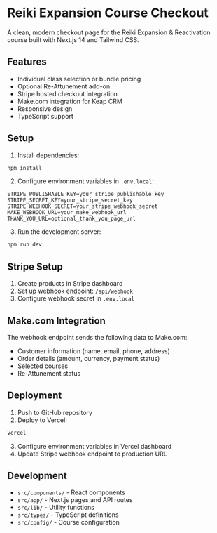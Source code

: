 # Reiki Expansion Course Checkout

A clean, modern checkout page for the Reiki Expansion & Reactivation course built with Next.js 14 and Tailwind CSS.

## Features

- Individual class selection or bundle pricing
- Optional Re-Attunement add-on
- Stripe hosted checkout integration
- Make.com integration for Keap CRM
- Responsive design
- TypeScript support

## Setup

1. Install dependencies:
```bash
npm install
```

2. Configure environment variables in `.env.local`:
```
STRIPE_PUBLISHABLE_KEY=your_stripe_publishable_key
STRIPE_SECRET_KEY=your_stripe_secret_key
STRIPE_WEBHOOK_SECRET=your_stripe_webhook_secret
MAKE_WEBHOOK_URL=your_make_webhook_url
THANK_YOU_URL=optional_thank_you_page_url
```

3. Run the development server:
```bash
npm run dev
```

## Stripe Setup

1. Create products in Stripe dashboard
2. Set up webhook endpoint: `/api/webhook`
3. Configure webhook secret in `.env.local`

## Make.com Integration

The webhook endpoint sends the following data to Make.com:

- Customer information (name, email, phone, address)
- Order details (amount, currency, payment status)
- Selected courses
- Re-Attunement status

## Deployment

1. Push to GitHub repository
2. Deploy to Vercel:
```bash
vercel
```

3. Configure environment variables in Vercel dashboard
4. Update Stripe webhook endpoint to production URL

## Development

- `src/components/` - React components
- `src/app/` - Next.js pages and API routes
- `src/lib/` - Utility functions
- `src/types/` - TypeScript definitions
- `src/config/` - Course configuration
